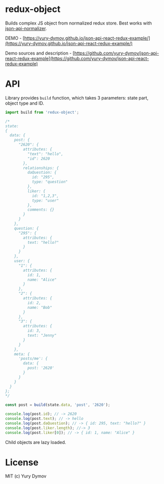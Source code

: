 # redux-object
Builds complex JS object from normalized redux store. Best works with [json-api-normalizer](https://github.com/yury-dymov/json-api-normalizer).

DEMO - [https://yury-dymov.github.io/json-api-react-redux-example/](https://yury-dymov.github.io/json-api-react-redux-example/)

Demo sources and description - [https://github.com/yury-dymov/json-api-react-redux-example](https://github.com/yury-dymov/json-api-react-redux-example)

# API
Library provides `build` function, which takes 3 parameters: state part, object type and ID.

```JavaScript
import build from 'redux-object';

/*
state:
{
  data: {
    post: {
      "2620": {
        attributes: {
          "text": "hello",
          "id": 2620
        },
        relationships: {
          daQuestion: {
            id: "295",
            type: "question"
          },
          liker: {
            id: "1,2,3",
            type: "user"
          },
          comments: {}
        }
      }
    },
    question: {
      "295": {
        attributes: {
          text: "hello?"
        }
      }
    },
    user: {
      "1": {
        attributes: {
          id: 1,
          name: "Alice"
        }
      },
      "2": {
        attributes: {
          id: 2,
          name: "Bob"
        }
      },
      "3": {
        attributes: {
          id: 3,
          text: "Jenny"
        }
      }
    },
    meta: {
      'posts/me': {
        data: {
          post: '2620'
        }
      }
    }
  }
};
*/

const post = build(state.data, 'post', '2620');

console.log(post.id); // -> 2620
console.log(post.text); // -> hello
console.log(post.daQuestion); // -> { id: 295, text: "hello?" }
console.log(post.liker.length); //-> 3
console.log(post.liker[0]); // -> { id: 1, name: "Alice" }
```

Child objects are lazy loaded.

# License
MIT (c) Yury Dymov
